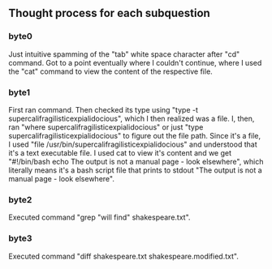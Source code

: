 ## Thought process for each subquestion

### byte0
Just intuitive spamming of the "tab" white space character after "cd" command. Got to a point eventually where I couldn't continue, where I used the "cat" command to view the content of the respective file.
### byte1
First ran command. Then checked its type using "type -t supercalifragilisticexpialidocious", which I then realized was a file. I, then, ran "where supercalifragilisticexpialidocious" or just "type supercalifragilisticexpialidocious" to figure out the file path. Since it's a file, I used "file /usr/bin/supercalifragilisticexpialidocious" and understood that it's a text executable file. I used cat to view it's content and we get "#!/bin/bash echo The output is not a manual page - look elsewhere", which literally means it's a bash script file that prints to stdout "The output is not a manual page - look elsewhere".
### byte2
Executed command "grep "will find" shakespeare.txt".
### byte3
Executed command "diff shakespeare.txt shakespeare.modified.txt".